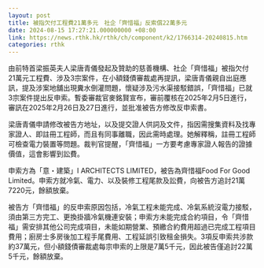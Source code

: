 ```yaml
---
layout: post
title: 被指欠付工程費21萬多元　社企「齊惜福」反索償22萬多元
date: 2024-08-15 17:27:21.000000000 +08:00
link: https://news.rthk.hk/rthk/ch/component/k2/1766314-20240815.htm
categories: rthk
---
```


由前特首梁振英夫人梁唐青儀發起及贊助的慈善機構、社企「齊惜福」被指欠付21萬元工程費、涉及3宗案件，在小額錢債審裁處再提訊，梁唐青儀親自出庭應訊，提及涉案地舖出現糞水倒灌問題，懷疑涉及污水渠接駁錯誤，「齊惜福」已就3宗案件提出反申索。暫委審裁官麥銘賢宣布，審前覆核在2025年2月5日進行，審訊在2025年2月26日及27日進行，並批准被告方修改反申索書。

梁唐青儀申請修改被告方地址，以及提交證人供詞及文件，指因需搜集資料及找專家證人、即註冊工程師，而且有同事離職，因此需時處理。她解釋稱，註冊工程師可檢查電力裝置等問題。裁判官提醒，「齊惜福」一方要考慮專家證人報告的證據價值，這會影響到訟費。

申索方為「意・建築」I ARCHITECTS LIMITED，被告為齊惜福Food For Good Limited。申索方就冷氣、電力、以及裝修工程尾款及訟費，向被告方追討21萬7220元，餘額放棄。

被告方「齊惜福」的反申索原因包括，冷氣工程未能完成、冷氣系統沒電力接駁，須由第三方完工、更換掛牆冷氣機連安裝；申索方未能完成合約項目，令「齊惜福」需安排其他公司完成項目，未能如期營業、預繳合約費用超過已完成工程項目費用；廚房士多房後加工程手尾費用、工程延誤引致租金損失。3項反申索共涉款約37萬元，但小額錢債審裁處每宗申索的上限是7萬5千元，因此被告僅追討22萬5千元，餘額放棄。
